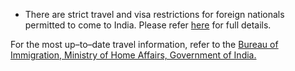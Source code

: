 - There are strict travel and visa restrictions for foreign nationals permitted to come to India. Please refer [here](https://boi.gov.in/content/advisory-travel-and-visa-restrictions-related-covid-19-1) for full details.

For the most up–to–date travel information, refer to the [Bureau of Immigration, Ministry of Home Affairs, Government of India.](https://boi.gov.in/content/advisory-travel-and-visa-restrictions-related-covid-19-1)
